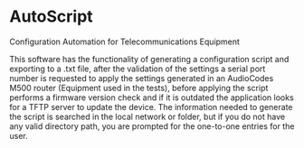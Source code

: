 # AutoScript
Configuration Automation for Telecommunications Equipment


This software has the functionality of generating a configuration script and exporting to a .txt file, 
after the validation of the settings a serial port number is requested to apply the settings generated 
in an AudioCodes M500 router (Equipment used in the tests), before applying the script performs a firmware 
version check and if it is outdated the application looks for a TFTP server to update the device.
The information needed to generate the script is searched in the local network or folder, but if you do not 
have any valid directory path, you are prompted for the one-to-one entries for the user.